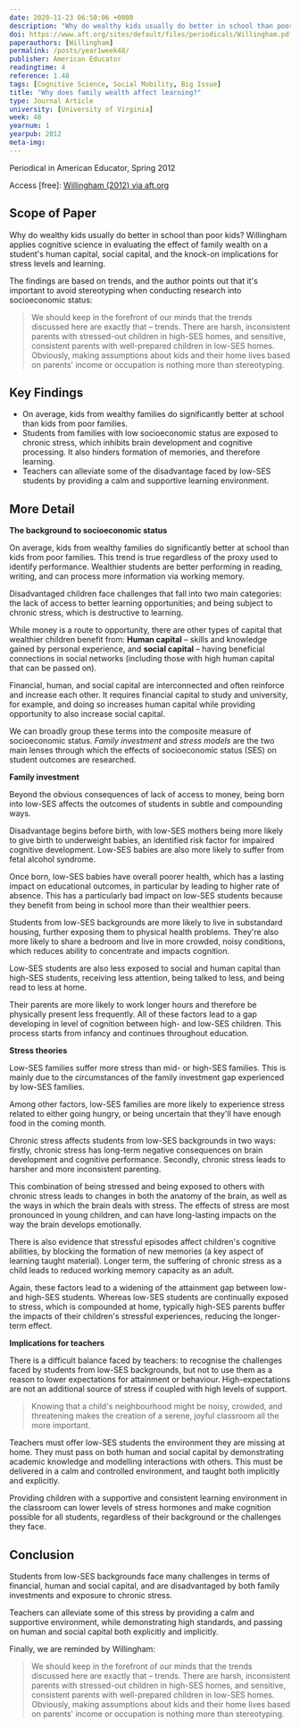 ```yaml
---
date: 2020-11-23 06:50:06 +0000
description: "Why do wealthy kids usually do better in school than poor kids? Willingham applies cognitive science in evaluating the effect of family wealth on a student's human capital, social capital, and the knock-on implications for stress levels and learning."
doi: https://www.aft.org/sites/default/files/periodicals/Willingham.pdf
paperauthors: [Willingham]
permalink: /posts/year1week48/
publisher: American Educator
readingtime: 4
reference: 1.48
tags: [Cognitive Science, Social Mobility, Big Issue]
title: "Why does family wealth affect learning?"
type: Journal Article
university: [University of Virginia]
week: 48
yearnum: 1
yearpub: 2012
meta-img:
---
```


Periodical in American Educator, Spring 2012

Access [free]: [Willingham (2012) via aft.org](https://www.aft.org/sites/default/files/periodicals/Willingham.pdf)

## Scope of Paper

Why do wealthy kids usually do better in school than poor kids? Willingham applies cognitive science in evaluating the effect of family wealth on a student's human capital, social capital, and the knock-on implications for stress levels and learning.  

The findings are based on trends, and the author points out that it's important to avoid stereotyping when conducting research into socioeconomic status:

> We should keep in the forefront of our minds that the trends discussed here are exactly that – trends. There are harsh, inconsistent parents with stressed-out children in high-SES homes, and sensitive, consistent parents with well-prepared children in low-SES homes. Obviously, making assumptions about kids and their home lives based on parents' income or occupation is nothing more than stereotyping.

## Key Findings

- On average, kids from wealthy families do significantly better at school than kids from poor families.
- Students from families with low socioeconomic status are exposed to chronic stress, which inhibits brain development and cognitive processing. It also hinders formation of memories, and therefore learning.
- Teachers can alleviate some of the disadvantage faced by low-SES students by providing a calm and supportive learning environment.

## More Detail

**The background to socioeconomic status**

On average, kids from wealthy families do significantly better at school than kids from poor families. This trend is true regardless of the proxy used to identify performance. Wealthier students are better performing in reading, writing, and can process more information via working memory.

Disadvantaged children face challenges that fall into two main categories: the lack of access to better learning opportunities; and being subject to chronic stress, which is destructive to learning.

While money is a route to opportunity, there are other types of capital that wealthier children benefit from:
**Human capital** – skills and knowledge gained by personal experience, and **social capital** – having beneficial connections in social networks (including those with high human capital that can be passed on).

Financial, human, and social capital are interconnected and often reinforce and increase each other. It requires financial capital to study and university, for example, and doing so increases human capital while providing opportunity to also increase social capital.

We can broadly group these terms into the composite measure of socioeconomic status. _Family investment_ and _stress models_ are the two main lenses through which the effects of socioeconomic status (SES) on student outcomes are researched.

**Family investment**

Beyond the obvious consequences of lack of access to money, being born into low-SES affects the outcomes of students in subtle and compounding ways.

Disadvantage begins before birth, with low-SES mothers being more likely to give birth to underweight babies, an identified risk factor for impaired cognitive development. Low-SES babies are also more likely to suffer from fetal alcohol syndrome.

Once born, low-SES babies have overall poorer health, which has a lasting impact on educational outcomes, in particular by leading to higher rate of absence. This has a particularly bad impact on low-SES students because they benefit from being in school more than their wealthier peers.

Students from low-SES backgrounds are more likely to live in substandard housing, further exposing them to physical health problems. They're also more likely to share a bedroom and live in more crowded, noisy conditions, which reduces ability to concentrate and impacts cognition.

Low-SES students are also less exposed to social and human capital than high-SES students, receiving less attention, being talked to less, and being read to less at home.

Their parents are more likely to work longer hours and therefore be physically present less frequently. All of these factors lead to a gap developing in level of cognition between high- and low-SES children. This process starts from infancy and continues throughout education.

**Stress theories**

Low-SES families suffer more stress than mid- or high-SES families. This is mainly due to the circumstances of the family investment gap experienced by low-SES families.

Among other factors, low-SES families are more likely to experience stress related to either going hungry, or being uncertain that they'll have enough food in the coming month.

Chronic stress affects students from low-SES backgrounds in two ways: firstly, chronic stress has long-term negative consequences on brain development and cognitive performance. Secondly, chronic stress leads to harsher and more inconsistent parenting.

This combination of being stressed and being exposed to others with chronic stress leads to changes in both the anatomy of the brain, as well as the ways in which the brain deals with stress. The effects of stress are most pronounced in young children, and can have long-lasting impacts on the way the brain develops emotionally.

There is also evidence that stressful episodes affect children's cognitive abilities, by blocking the formation of new memories (a key aspect of learning taught material). Longer term, the suffering of chronic stress as a child leads to reduced working memory capacity as an adult.

Again, these factors lead to a widening of the attainment gap between low- and high-SES students. Whereas low-SES students are continually exposed to stress, which is compounded at home, typically high-SES parents buffer the impacts of their children's stressful experiences, reducing the longer-term effect.

**Implications for teachers**

There is a difficult balance faced by teachers: to recognise the challenges faced by students from low-SES backgrounds, but not to use them as a reason to lower expectations for attainment or behaviour. High-expectations are not an additional source of stress if coupled with high levels of support.

> Knowing that a child's neighbourhood might be noisy, crowded, and threatening makes the creation of a serene, joyful classroom all the more important.

Teachers must offer low-SES students the environment they are missing at home. They must pass on both human and social capital by demonstrating academic knowledge and modelling interactions with others. This must be delivered in a calm and controlled environment, and taught both implicitly and explicitly.  

Providing children with a supportive and consistent learning environment in the classroom can lower levels of stress hormones and make cognition possible for all students, regardless of their background or the challenges they face.


## Conclusion

Students from low-SES backgrounds face many challenges in terms of financial, human and social capital, and are disadvantaged by both family investments and exposure to chronic stress.

Teachers can alleviate some of this stress by providing a calm and supportive environment, while demonstrating high standards, and passing on human and social capital both explicitly and implicitly.

Finally, we are reminded by Willingham:

> We should keep in the forefront of our minds that the trends discussed here are exactly that – trends. There are harsh, inconsistent parents with stressed-out children in high-SES homes, and sensitive, consistent parents with well-prepared children in low-SES homes. Obviously, making assumptions about kids and their home lives based on parents' income or occupation is nothing more than stereotyping.
